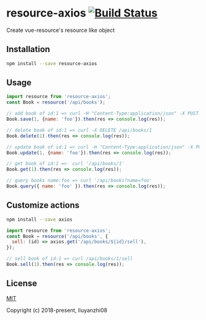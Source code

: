 # resource-axios [![Build Status][travis-img]][travis]

[travis-img]: https://travis-ci.org/rollup/rollup-plugin-commonjs.svg
[travis]: https://travis-ci.org/rollup/rollup-plugin-commonjs

Create vue-resource's resource like object

## Installation

```bash
npm install --save resource-axios
```

## Usage

```javascript
import resource from 'resource-axios';
const Book = resource('/api/books');

// add book of id:1 => curl -H "Content-Type:application/json" -X POST --data '{"name":"foo"}' /api/books
Book.save(1, {name: 'foo'}).then(res => console.log(res));

// delete book of id:1 => curl -X DELETE /api/books/1
Book.delete(1).then(res => console.log(res));

// update book of id:1 => curl -H "Content-Type:application/json" -X PUT --data '{"name":"foo"}' /api/books/1
Book.update(1, {name: 'foo'}).then(res => console.log(res));

// get book of id:1 =>  curl '/api/books/1'
Book.get(1).then(res => console.log(res));

// query books name:foo => curl '/api/books?name=foo'
Book.query({ name: 'foo' }).then(res => console.log(res));
```

## Customize actions


```bash
npm install --save axios
```

```javascript
import resource from 'resource-axios';
const Book = resource('/api/books', {
  sell: (id) => axios.get('/api/books/${id}/sell'),
});

// sell book of id:1 => curl /api/books/1/sell
Book.sell(1).then(res => console.log(res));
```

## License

[MIT](http://opensource.org/licenses/MIT)

Copyright (c) 2018-present, liuyanzhi08
